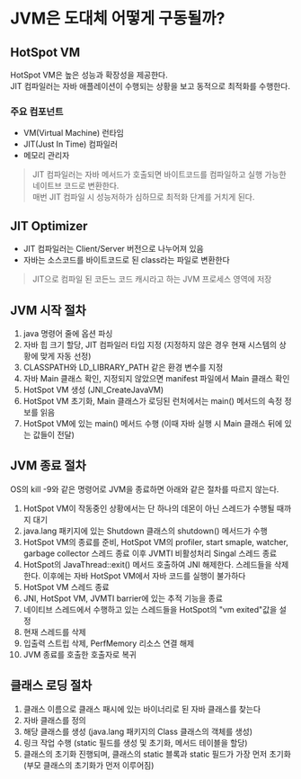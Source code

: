 # JVM은 도대체 어떻게 구동될까?

## HotSpot VM 
HotSpot VM은 높은 성능과 확장성을 제공한다.  
JIT 컴파일러는 자바 애플레이션이 수행되는 상황을 보고 동적으로 최적화를 수행한다.
### 주요 컴포넌트
- VM(Virtual Machine) 런타임
- JIT(Just In Time) 컴파일러
- 메모리 관리자
> JIT 컴파일러는 자바 메서드가 호출되면 바이트코드를 컴파일하고 실행 가능한 네이트브 코드로 변환한다.  
매번 JIT 컴파일 시 성능저하가 심하므로 최적화 단계를 거치게 된다.

## JIT Optimizer
- JIT 컴파일러는 Client/Server 버전으로 나누어져 있음
- 자바는 소스코드를 바이트코드로 된 class라는 파일로 변환한다

> JIT으로 컴파일 된 코든느 코드 캐시라고 하는 JVM 프로세스 영역에 저장

## JVM 시작 절차
1. java 명령어 줄에 옵션 파싱
2. 자바 힙 크기 할당, JIT 컴파일러 타입 지정 (지정하지 않은 경우 현재 시스템의 상황에 맞게 자동 선정)
3. CLASSPATH와 LD_LIBRARY_PATH 같은 환경 변수를 지정
4. 자바 Main 클래스 확인, 지정되지 않았으면 manifest 파일에서 Main 클래스 확인
5. HotSpot VM 생성 (JNI_CreateJavaVM)
6. HotSpot VM 초기화, Main 클래스가 로딩된 런처에서는 main() 메서드의 속정 정보를 읽음
7. HotSpot VM에 있는 main() 메서드 수행 (이때 자바 실행 시 Main 클래스 뒤에 있는 값들이 전달)

## JVM 종료 절차
OS의 kill -9와 같은 명령어로 JVM을 종료하면 아래와 같은 절차를 따르지 않는다.
1. HotSpot VM이 작동중인 상황에서는 단 하나의 데몬이 아닌 스레드가 수행될 때까지 대기
2. java.lang 패키지에 있는 Shutdown 클래스의 shutdown() 메서드가 수행
3. HotSpot VM의 종료를 준비, HotSpot VM의 profiler, start smaple, watcher, garbage collector 스레드 종료 이후 JVMTI 비활성처리 Singal 스레드 종료
4. HotSpot의 JavaThread::exit() 메서드 호출하여 JNI 해제한다. 스레드들을 삭제한다. 이후에는 자바 HotSpot VM에서 자바 코드를 실행이 불가하다
5. HotSpot VM 스레드 종료
6. JNI, HotSpot VM, JVMTI barrier에 있는 추적 기능을 종료
7. 네이티브 스레드에서 수행하고 있는 스레드들을 HotSpot의 "vm exited"값을 설정
8. 현재 스레드를 삭제
9. 입출력 스트립 삭제, PerfMemory 리소스 연결 해제
10. JVM 종료를 호출한 호출자로 복귀

## 클래스 로딩 절차
1. 클래스 이름으로 클래스 패시에 있는 바이너리로 된 자바 클래스를 찾는다
2. 자바 클래스를 정의
3. 해당 클래스를 생성 (java.lang 패키지의 Class 클래스의 객체를 생성)
4. 링크 작업 수행 (static 필드를 생성 및 초기화, 메서드 테이블을 할당)
5. 클래스의 초기화 진행되며, 클래스의 static 블록과 static 필드가 가장 먼저 초기화 (부모 클래스의 초기화가 먼저 이루어짐)
